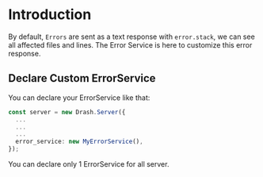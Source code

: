 # Introduction

By default, `Errors` are sent as a text response with `error.stack`, we can see all affected files and lines.
The Error Service is here to customize this error response.

## Declare Custom ErrorService

You can declare your ErrorService like that:

```typescript
const server = new Drash.Server({
  ...
  ...
  ...
  error_service: new MyErrorService(),
});
```

You can declare only 1 ErrorService for all server.
